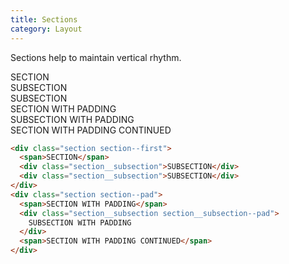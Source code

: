 ```yaml
---
title: Sections
category: Layout
---
```


Sections help to maintain vertical rhythm.

<div class="section section--first border--bottom border--left"><span>SECTION</span>
  <div class="section__subsection border--bottom border--left">
    SUBSECTION
  </div>
  <div class="section__subsection border--bottom border--left">
    SUBSECTION
  </div>
</div>
<div class="section section--pad border--bottom border--left">
  <span>SECTION WITH PADDING</span>
  <div class="section__subsection section__subsection--pad border--bottom border--left">
  SUBSECTION WITH PADDING</div>
  <span>SECTION WITH PADDING CONTINUED</span>
</div>

```html
<div class="section section--first">
  <span>SECTION</span>
  <div class="section__subsection">SUBSECTION</div>
  <div class="section__subsection">SUBSECTION</div>
</div>
<div class="section section--pad">
  <span>SECTION WITH PADDING</span>
  <div class="section__subsection section__subsection--pad">
    SUBSECTION WITH PADDING
  </div>
  <span>SECTION WITH PADDING CONTINUED</span>
</div>
```

